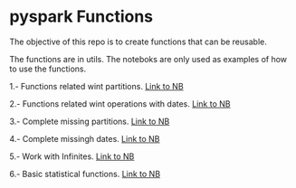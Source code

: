 # pyspark Functions
The objective of this repo is to create functions that can be reusable.


The functions are in utils. The noteboks are only used as examples of how to use the functions.


1.- Functions related wint partitions. [Link to NB](./Ex_Partitions.ipynb)

2.- Functions related wint operations with dates. [Link to NB](./Ex_Operations_with_dates.ipynb)

3.- Complete missing partitions. [Link to NB](./Ex_complete_missing_partitions.ipynb)

4.- Complete missingh dates. [Link to NB](./Ex_complete_missing_days.ipynb)

5.- Work with Infinites. [Link to NB](./Ex_Work_with_infinites.ipynb)

6.- Basic statistical functions. [Link to NB](./Basic_statistical_functions.ipynb)